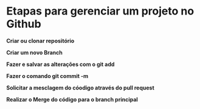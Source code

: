 # Etapas para gerenciar um projeto no Github 

**Criar ou clonar repositório** 

**Criar um novo Branch**

**Fazer e salvar as alterações com o git add**

**Fazer o comando git commit -m**

**Solicitar a mesclagem do cóodigo através do pull request**

**Realizar o Merge do código para o branch principal**
